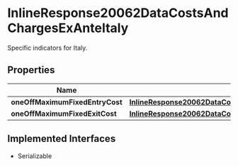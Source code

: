 

# InlineResponse20062DataCostsAndChargesExAnteItaly

Specific indicators for Italy.

## Properties

Name | Type | Description | Notes
------------ | ------------- | ------------- | -------------
**oneOffMaximumFixedEntryCost** | [**InlineResponse20062DataCostsAndChargesExAnteItalyOneOffMaximumFixedEntryCost**](InlineResponse20062DataCostsAndChargesExAnteItalyOneOffMaximumFixedEntryCost.md) |  |  [optional]
**oneOffMaximumFixedExitCost** | [**InlineResponse20062DataCostsAndChargesExAnteItalyOneOffMaximumFixedExitCost**](InlineResponse20062DataCostsAndChargesExAnteItalyOneOffMaximumFixedExitCost.md) |  |  [optional]


## Implemented Interfaces

* Serializable



